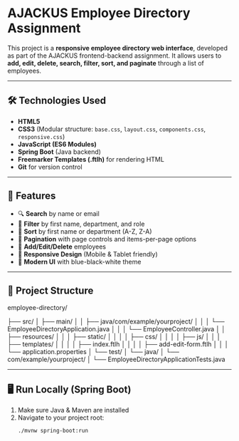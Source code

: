 # AJACKUS Employee Directory Assignment

This project is a **responsive employee directory web interface**, developed as part of the AJACKUS frontend-backend assignment. It allows users to **add, edit, delete, search, filter, sort, and paginate** through a list of employees.

---

## 🛠 Technologies Used

- **HTML5**
- **CSS3** (Modular structure: `base.css`, `layout.css`, `components.css`, `responsive.css`)
- **JavaScript (ES6 Modules)**
- **Spring Boot** (Java backend)
- **Freemarker Templates (.ftlh)** for rendering HTML
- **Git** for version control

---

## 🚀 Features

- 🔍 **Search** by name or email
- 🎯 **Filter** by first name, department, and role
- 🧭 **Sort** by first name or department (A-Z, Z-A)
- 📄 **Pagination** with page controls and items-per-page options
- 📝 **Add/Edit/Delete** employees
- 📱 **Responsive Design** (Mobile & Tablet friendly)
- 🎨 **Modern UI** with blue-black-white theme

---

## 📁 Project Structure

employee-directory/

├── src/
│ ├── main/
│ │ ├── java/com/example/yourproject/
│ │ │ └── EmployeeDirectoryApplication.java
│ │ │ └── EmployeeController.java
│ │ ├── resources/
│ │ │ ├── static/
│ │ │ │ ├── css/
│ │ │ │ ├── js/
│ │ │ ├── templates/
│ │ │ │ ├── index.ftlh
│ │ │ │ ├── add-edit-form.ftlh
│ │ │ └── application.properties
│ └── test/
│ └── java/
│ └── com/example/yourproject/
│ └── EmployeeDirectoryApplicationTests.java




---

## 🖥️ Run Locally (Spring Boot)

1. Make sure Java & Maven are installed
2. Navigate to your project root:
   ```bash
   ./mvnw spring-boot:run
